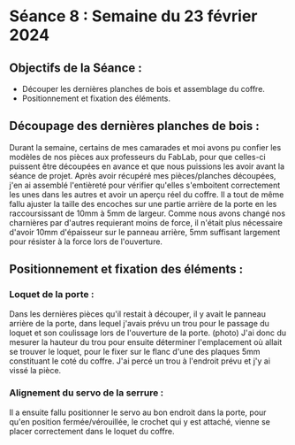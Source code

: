 # Séance 8 : Semaine du 23 février 2024

## Objectifs de la Séance :
- Découper les dernières planches de bois et assemblage du coffre.
- Positionnement et fixation des éléments.

## Découpage des dernières planches de bois :
Durant la semaine, certains de mes camarades et moi avons pu confier les modèles de nos pièces aux professeurs du FabLab, pour que celles-ci puissent être découpées  en avance 
et que nous puissions les avoir avant la séance de projet. Après avoir récupéré mes pièces/planches découpées, j'en ai assemblé l'entièreté pour vérifier qu'elles s'emboitent correctement les unes dans les autres et avoir un aperçu réel du coffre. Il a tout de même fallu ajuster la taille des encoches sur une partie arrière de la porte en les raccoursissant de 10mm à 5mm de largeur. Comme nous avons changé nos charnières par d'autres requierant moins de force, il n'était plus nécessaire d'avoir 10mm d'épaisseur sur le panneau arrière, 5mm suffisant largement pour résister à la force lors de l'ouverture.

## Positionnement et fixation des éléments :
### Loquet de la porte :
Dans les dernières pièces qu'il restait à découper, il y avait le panneau arrière de la porte, dans lequel j'avais prévu un trou pour le passage du loquet et son coulissage lors de l'ouverture de la porte. (photo)
J'ai donc du mesurer la hauteur du trou pour ensuite déterminer l'emplacement où allait se trouver le loquet, pour le fixer sur le flanc d'une des plaques 5mm constituant le coté du coffre. J'ai percé un trou à l'endroit prévu et j'y ai vissé la pièce.

### Alignement du servo de la serrure :
Il a ensuite fallu positionner le servo au bon endroit dans la porte, pour qu'en position fermée/vérouillée, le crochet qui y est attaché, vienne se placer correctement dans le loquet du coffre. 
